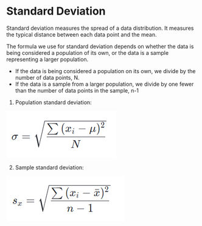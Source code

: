 # Standard Deviation

Standard deviation measures the spread of a data distribution. It measures the typical distance between each data point and the mean.

The formula we use for standard deviation depends on whether the data is being considered a population of its own, or the data is a sample representing a larger population.
- If the data is being considered a population on its own, we divide by the number of data points, N.
- If the data is a sample from a larger population, we divide by one fewer than the number of data points in the sample, n-1 

1. Population standard deviation: <br/>

![img_3.png](images/img_3.png)


2. Sample standard deviation: <br/>

![img_4.png](images/img_4.png)